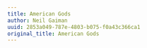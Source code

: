 ```yaml
---
title: American Gods
author: Neil Gaiman
uuid: 2853a049-787e-4803-b075-f0a43c366ca1
original_title: American Gods
---
```


